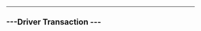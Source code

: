 ------------------------------------------------
---Driver Transaction ---
------------------------------------------------